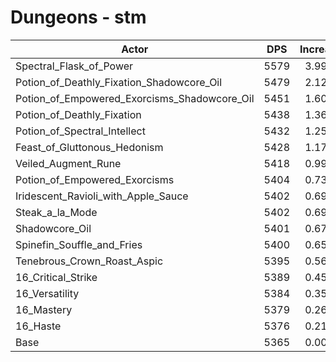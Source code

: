 # Dungeons - stm
| Actor | DPS | Increase |
|---|:---:|:---:|
|Spectral_Flask_of_Power|5579|3.99%|
|Potion_of_Deathly_Fixation_Shadowcore_Oil|5479|2.12%|
|Potion_of_Empowered_Exorcisms_Shadowcore_Oil|5451|1.60%|
|Potion_of_Deathly_Fixation|5438|1.36%|
|Potion_of_Spectral_Intellect|5432|1.25%|
|Feast_of_Gluttonous_Hedonism|5428|1.17%|
|Veiled_Augment_Rune|5418|0.99%|
|Potion_of_Empowered_Exorcisms|5404|0.73%|
|Iridescent_Ravioli_with_Apple_Sauce|5402|0.69%|
|Steak_a_la_Mode|5402|0.69%|
|Shadowcore_Oil|5401|0.67%|
|Spinefin_Souffle_and_Fries|5400|0.65%|
|Tenebrous_Crown_Roast_Aspic|5395|0.56%|
|16_Critical_Strike|5389|0.45%|
|16_Versatility|5384|0.35%|
|16_Mastery|5379|0.26%|
|16_Haste|5376|0.21%|
|Base|5365|0.00%|
